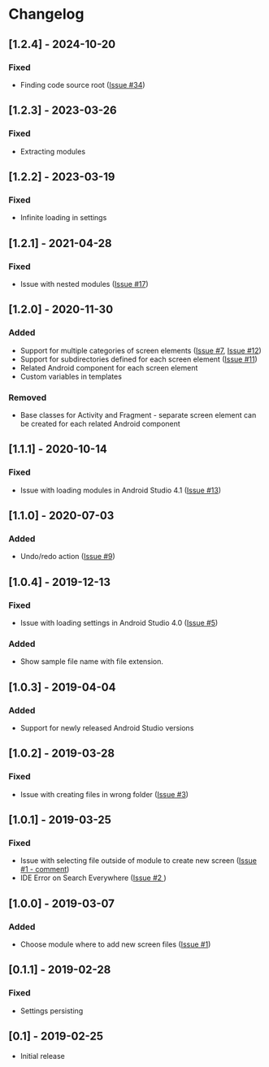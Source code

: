 # Changelog

## [1.2.4] - 2024-10-20
### Fixed
- Finding code source root ([Issue #34](https://github.com/gmatyszczak/screen-generator-plugin/issues/34))

## [1.2.3] - 2023-03-26
### Fixed
- Extracting modules

## [1.2.2] - 2023-03-19
### Fixed
- Infinite loading in settings

## [1.2.1] - 2021-04-28
### Fixed
- Issue with nested modules ([Issue #17](https://github.com/gmatyszczak/screen-generator-plugin/issues/17))

## [1.2.0] - 2020-11-30
### Added
- Support for multiple categories of screen elements ([Issue #7](https://github.com/gmatyszczak/screen-generator-plugin/issues/7), [Issue #12](https://github.com/gmatyszczak/screen-generator-plugin/issues/12))
- Support for subdirectories defined for each screen element ([Issue #11](https://github.com/gmatyszczak/screen-generator-plugin/issues/11))
- Related Android component for each screen element
- Custom variables in templates
### Removed
- Base classes for Activity and Fragment - separate screen element can be created for each related Android component

## [1.1.1] - 2020-10-14
### Fixed
- Issue with loading modules in Android Studio 4.1 ([Issue #13](https://github.com/gmatyszczak/screen-generator-plugin/issues/13))

## [1.1.0] - 2020-07-03
### Added
- Undo/redo action ([Issue #9](https://github.com/gmatyszczak/screen-generator-plugin/issues/9))

## [1.0.4] - 2019-12-13
### Fixed
- Issue with loading settings in Android Studio 4.0 ([Issue #5](https://github.com/gmatyszczak/screen-generator-plugin/issues/5))
### Added
- Show sample file name with file extension.

## [1.0.3] - 2019-04-04
### Added
- Support for newly released Android Studio versions

## [1.0.2] - 2019-03-28
### Fixed
- Issue with creating files in wrong folder ([Issue #3](https://github.com/gmatyszczak/screen-generator-plugin/issues/3))

## [1.0.1] - 2019-03-25
### Fixed
- Issue with selecting file outside of module to create new screen ([Issue #1 - comment](https://github.com/gmatyszczak/screen-generator-plugin/issues/1#issuecomment-471937873))
- IDE Error on Search Everywhere ([Issue #2 ](https://github.com/gmatyszczak/screen-generator-plugin/issues/2))


## [1.0.0] - 2019-03-07
### Added
- Choose module where to add new screen files ([Issue #1](https://github.com/gmatyszczak/screen-generator-plugin/issues/1))

## [0.1.1] - 2019-02-28
### Fixed
- Settings persisting

## [0.1] - 2019-02-25
- Initial release
